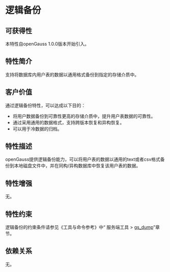 # 逻辑备份

## 可获得性<a name="section56086982"></a>

本特性自openGauss 1.0.0版本开始引入。

## 特性简介<a name="section35020791"></a>

支持将数据库内用户表的数据以通用格式备份到指定的存储介质中。

## 客户价值<a name="section46751668"></a>

通过逻辑备份特性，可以达成以下目的：

-   将用户数据备份到可靠性更高的存储介质中，提升用户表数据的可靠性。
-   通过采用通用的数据格式，支持跨版本恢复和异构恢复。
-   可以用于冷数据的归档。

## 特性描述<a name="section18111828"></a>

openGauss提供逻辑备份能力，可以将用户表的数据以通用的text或者csv格式备份到本地磁盘文件中，并在同构/异构数据库中恢复该用户表的数据。

## 特性增强<a name="section28788730"></a>

无。

## 特性约束<a name="section06531946143616"></a>

逻辑备份的约束条件请参见《工具与命令参考》中“ 服务端工具 \> [gs\_dump](../ToolandCommandReference/gs_dump.md)”章节。

## 依赖关系<a name="section57771982"></a>

无。

